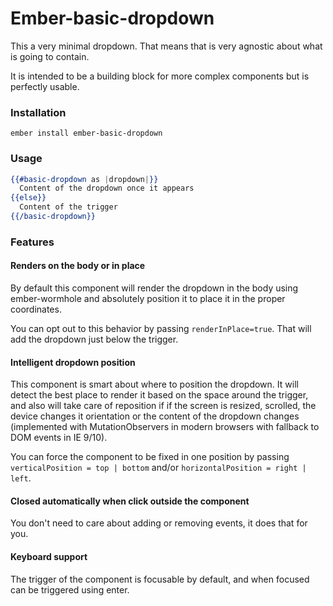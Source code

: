 # Ember-basic-dropdown

This a very minimal dropdown. That means that is very agnostic about what is going to contain.

It is intended to be a building block for more complex components but is perfectly usable.

### Installation

```
ember install ember-basic-dropdown
```

### Usage

```hbs
{{#basic-dropdown as |dropdown|}}
  Content of the dropdown once it appears
{{else}}
  Content of the trigger
{{/basic-dropdown}}
```

### Features

#### Renders on the body or in place

By default this component will render the dropdown in the body using ember-wormhole and absolutely
position it to place it in the proper coordinates.

You can opt out to this behavior by passing `renderInPlace=true`. That will add the dropdown just
below the trigger.

#### Intelligent dropdown position

This component is smart about where to position the dropdown. It will detect the best place to render
it based on the space around the trigger, and also will take care of reposition if if the screen is
resized, scrolled, the device changes it orientation or the content of the dropdown changes
(implemented with MutationObservers in modern browsers with fallback to DOM events in IE 9/10).

You can force the component to be fixed in one position by passing `verticalPosition = top | bottom` and/or `horizontalPosition = right | left`.

#### Closed automatically when click outside the component

You don't need to care about adding or removing events, it does that for you.

#### Keyboard support

The trigger of the component is focusable by default, and when focused can be triggered using enter.